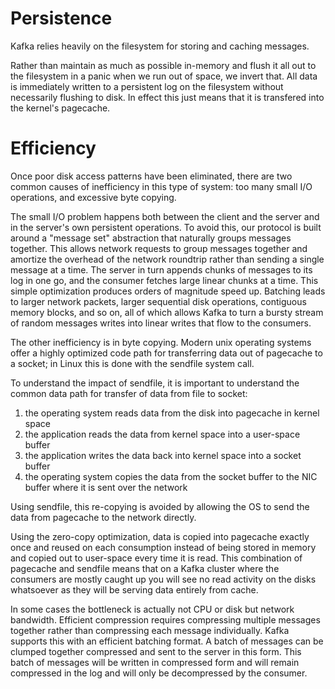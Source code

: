 # Persistence
Kafka relies heavily on the filesystem for storing and caching messages.

Rather than maintain as much as possible in-memory and flush it all out to the filesystem in a panic when we run out of space, we invert that. All data is immediately written to a persistent log on the filesystem without necessarily flushing to disk. In effect this just means that it is transfered into the kernel's pagecache.

# Efficiency
Once poor disk access patterns have been eliminated, there are two common causes of inefficiency in this type of system: too many small I/O operations, and excessive byte copying.

The small I/O problem happens both between the client and the server and in the server's own persistent operations. To avoid this, our protocol is built around a "message set" abstraction that naturally groups messages together. This allows network requests to group messages together and amortize the overhead of the network roundtrip rather than sending a single message at a time. The server in turn appends chunks of messages to its log in one go, and the consumer fetches large linear chunks at a time. This simple optimization produces orders of magnitude speed up. Batching leads to larger network packets, larger sequential disk operations, contiguous memory blocks, and so on, all of which allows Kafka to turn a bursty stream of random messages writes into linear writes that flow to the consumers.

The other inefficiency is in byte copying. Modern unix operating systems offer a highly optimized code path for transferring data out of pagecache to a socket; in Linux this is done with the sendfile system call.

To understand the impact of sendfile, it is important to understand the common data path for transfer of data from file to socket:
1. the operating system reads data from the disk into pagecache in kernel space
2. the application reads the data from kernel space into a user-space buffer
3. the application writes the data back into kernel space into a socket buffer
4. the operating system copies the data from the socket buffer to the NIC buffer where it is sent over the network

Using sendfile, this re-copying is avoided by allowing the OS to send the data from pagecache to the network directly.

Using the zero-copy optimization, data is copied into pagecache exactly once and reused on each consumption instead of being stored in memory and copied out to user-space every time it is read. This combination of pagecache and sendfile means that on a Kafka cluster where the consumers are mostly caught up you will see no read activity on the disks whatsoever as they will be serving data entirely from cache.

In some cases the bottleneck is actually not CPU or disk but network bandwidth. Efficient compression requires compressing multiple messages together rather than compressing each message individually. Kafka supports this with an efficient batching format. A batch of messages can be clumped together compressed and sent to the server in this form. This batch of messages will be written in compressed form and will remain compressed in the log and will only be decompressed by the consumer.